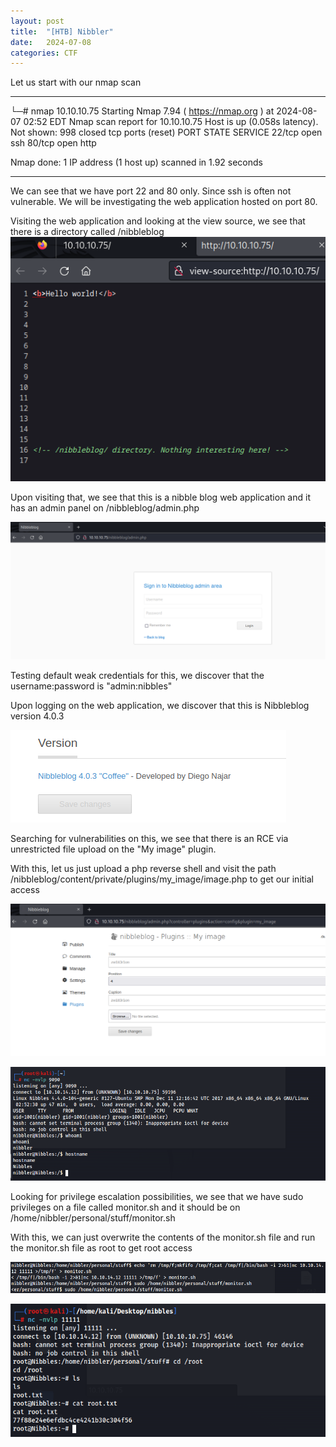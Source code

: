 ```yaml
---
layout: post
title:  "[HTB] Nibbler"
date:   2024-07-08
categories: CTF
---
```


Let us start with our nmap scan

---

└─# nmap 10.10.10.75 
Starting Nmap 7.94 ( https://nmap.org ) at 2024-08-07 02:52 EDT
Nmap scan report for 10.10.10.75
Host is up (0.058s latency).
Not shown: 998 closed tcp ports (reset)
PORT   STATE SERVICE
22/tcp open  ssh
80/tcp open  http

Nmap done: 1 IP address (1 host up) scanned in 1.92 seconds


---

We can see that we have port 22 and 80 only. Since ssh is often not vulnerable. We will be investigating the web application hosted on port 80.

Visiting the web application and looking at the view source, we see that there is a directory called /nibbleblog
![](/assets/uploads/htb-nibbles/image.png)

Upon visiting that, we see that this is a nibble blog web application and it has an admin panel on /nibbleblog/admin.php

![](/assets/uploads/htb-nibbles/image-1.png)

Testing default weak credentials for this, we discover that the username:password is "admin:nibbles"

Upon logging on the web application, we discover that this is Nibbleblog version 4.0.3

![](/assets/uploads/htb-nibbles/image-2.png)

Searching for vulnerabilities on this, we see that there is an RCE via unrestricted file upload on the "My image" plugin. 

With this, let us just upload a php reverse shell and visit the path /nibbleblog/content/private/plugins/my_image/image.php to get our initial access

![](/assets/uploads/htb-nibbles/image-3.png)

![](/assets/uploads/htb-nibbles/image-4.png)

Looking for privilege escalation possibilities, we see that we have sudo privileges on a file called monitor.sh and it should be on /home/nibbler/personal/stuff/monitor.sh

With this, we can just overwrite the contents of the monitor.sh file and run the monitor.sh file as root to get root access 

![](/assets/uploads/htb-nibbles/image-5.png)

![](/assets/uploads/htb-nibbles/image-6.png)
